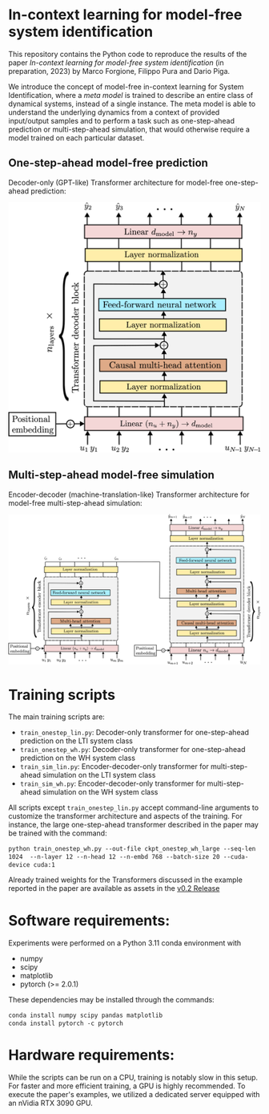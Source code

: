 # In-context learning for model-free system identification

This repository contains the Python code to reproduce the results of the paper *In-context learning for model-free system identification* (in preparation, 2023)
by Marco Forgione, Filippo Pura and Dario Piga.


We introduce the concept of model-free in-context learning for System Identification, where a *meta model* is trained to describe an entire class of dynamical systems,
instead of a single instance. The meta model is able to understand the underlying dynamics from a context of provided input/output samples and to 
perform a task such as one-step-ahead prediction or multi-step-ahead simulation, that would otherwise require a model trained on each particular dataset.


## One-step-ahead model-free prediction

Decoder-only (GPT-like) Transformer architecture for model-free one-step-ahead prediction: 

<!-- ![GPT-like model-free prediction](fig/decoder_architecture.png "Generalized one-step-ahead predictor") -->
<img src="fig/decoder_architecture.png"  width="600">

## Multi-step-ahead model-free simulation

Encoder-decoder (machine-translation-like) Transformer architecture for model-free multi-step-ahead simulation:

<!-- ![machine-translation-like model-free simulation](fig/encoder_decoder_architecture.png "Generalized multi-step-ahead simulation") -->
<img src="fig/encoder_decoder_architecture.png"  width="1400">

# Training scripts

The main training scripts are:

* ``train_onestep_lin.py``: Decoder-only transformer for one-step-ahead prediction on the LTI system class 
* ``train_onestep_wh.py``: Decoder-only transformer for one-step-ahead prediction on the WH system class 
* ``train_sim_lin.py``: Encoder-decoder-only transformer for multi-step-ahead simulation on the LTI system class 
* ``train_sim_wh.py``: Encoder-decoder-only transformer for multi-step-ahead simulation on the WH system class 

All scripts except ``train_onestep_lin.py`` accept command-line arguments to customize the transformer architecture and aspects of the training. 
For instance, the large one-step-ahead transformer described in the paper may be trained with the command:

```
python train_onestep_wh.py --out-file ckpt_onestep_wh_large --seq-len 1024  --n-layer 12 --n-head 12 --n-embd 768 --batch-size 20 --cuda-device cuda:1
```

Already trained weights for the Transformers discussed in the example reported in the paper are available as assets in the [v0.2 Release](https://github.com/forgi86/sysid-transformers/releases/tag/v0.2) 

# Software requirements:
Experiments were performed on a Python 3.11 conda environment with

 * numpy
 * scipy
 * matplotlib
 * pytorch (>= 2.0.1)
 
These dependencies may be installed through the commands:

```
conda install numpy scipy pandas matplotlib
conda install pytorch -c pytorch
```

# Hardware requirements:
While the scripts can be run on a CPU, training is notably slow in this setup. For faster and more efficient training, a GPU is highly recommended.
To execute the paper's examples, we utilized a dedicated server equipped with an nVidia RTX 3090 GPU.

<!--

# Citing

If you find this project useful, we encourage you to:

* Star this repository :star: 



* Cite the [paper](https://arxiv.org/abs/2206.12928) 
```
@article{forgione2023a,
  title={Model-free in-context learning of dynamical systems with Transformers},
  author={Forgione, M. and Pura, F. and Piga, D.},
  journal={arXiv preprint arXiv:2206.12928},
  year={2022}
} 
```
-->

